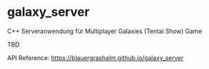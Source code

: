 # galaxy_server
C++ Serveranwendung für Multiplayer Galaxies (Tentai Show) Game

TBD

API Reference: <https://blauergrashalm.github.io/galaxy_server>
